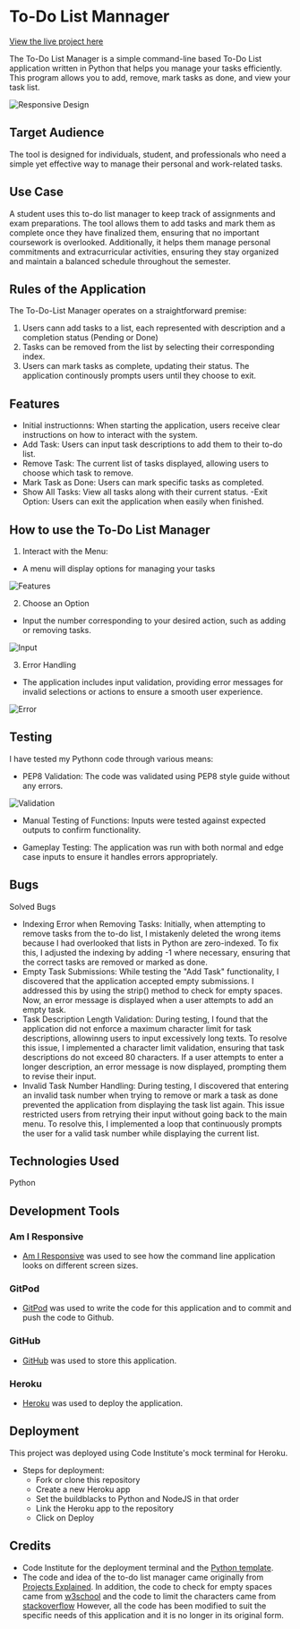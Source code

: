 # To-Do List Mannager
[View the live project here](https://to-do-list-manager-8ccfde7e2228.herokuapp.com/)

The To-Do List Manager is a simple command-line based To-Do List application written in Python that helps you manage your tasks efficiently. This program allows you to add, remove, mark tasks as done, and view your task list.

![Responsive Design](images/responsive-design.png)

## Target Audience

The tool is designed for individuals, student, and professionals who need a simple yet effective way to manage their personal and work-related tasks. 

## Use Case
A student uses this to-do list manager to keep track of assignments and exam preparations. The tool allows them to add tasks and mark them as complete once they have finalized them, ensuring that no important coursework is overlooked. Additionally, it helps them manage personal commitments and extracurricular activities, ensuring they stay organized and maintain a balanced schedule throughout the semester.

## Rules of the Application

The To-Do-List Manager operates on a straightforward premise:
1. Users cann add tasks to a list, each represented with description and a completion status (Pending or Done)
2. Tasks can be removed from the list by selecting their corresponding index. 
3. Users can mark tasks as complete, updating their status. 
The application continously prompts users until they choose to exit. 

## Features
- Initial instructionns: When starting the application, users receive clear instructions on how to interact with the system.
- Add Task: Users can input task descriptions to add them to their to-do list.
- Remove Task: The current list of tasks displayed, allowing users to choose which task to remove. 
- Mark Task as Done: Users can mark specific tasks as completed. 
- Show All Tasks: View all tasks along with their current status. 
-Exit Option: Users can exit the application when easily when finished. 

## How to use the To-Do List Manager

1. Interact with the Menu:
- A menu will display options for managing your tasks

![Features](images/features.png)

2. Choose an Option
- Input the number corresponding to your desired action, such as adding or removing tasks. 

![Input](images/add-task.png)

3. Error Handling
- The application includes input validation, providing error messages for invalid selections or actions to ensure a smooth user experience.

![Error](images/error.png)

## Testing

I have tested my Pythonn code through various means:

- PEP8 Validation: The code was validated using PEP8 style guide without any errors. 

![Validation](images/validation.png)

- Manual Testing of Functions: Inputs were tested against expected outputs to confirm functionality. 

- Gameplay Testing: The application was run with both normal and edge case inputs to ensure it handles errors appropriately.

## Bugs
Solved Bugs

- Indexing Error when Removing Tasks: Initially, when attempting to remove tasks from the to-do list, I mistakenly deleted the wrong items because I had overlooked that lists in Python are zero-indexed. To fix this, I adjusted the indexing by adding -1 where necessary, ensuring that the correct tasks are removed or marked as done.
- Empty Task Submissions: While testing the "Add Task" functionality, I discovered that the application accepted empty submissions. I addressed this by using the strip() method to check for empty spaces. Now, an error message is displayed when a user attempts to add an empty task.
- Task Description Length Validation: During testing, I found that the application did not enforce a maximum character limit for task descriptions, allowinng users to input excessively long texts. To resolve this issue, I implemented a character limit validation, ensuring that task descriptions do not exceed 80 characters. If a user attempts to enter a longer description, an error message is now displayed, prompting them to revise their input. 
- Invalid Task Number Handling: During testing, I discovered that entering an invalid task number when trying to remove or mark a task as done prevented the application from displaying the task list again. This issue restricted users from retrying their input without going back to the main menu. To resolve this, I implemented a loop that continuously prompts the user for a valid task number while displaying the current list. 

## Technologies Used
Python

## Development Tools
### Am I Responsive
- [Am I Responsive](https://ui.dev/amiresponsive) was used to see how the command line application looks on different screen sizes.
### GitPod
- [GitPod](https://www.gitpod.io/) was used to write the code for this application and to commit and push the code to Github.
### GitHub
- [GitHub](https://github.com/) was used to store this application.
### Heroku
- [Heroku](https://www.heroku.com) was used to deploy the application. 

## Deployment
This project was deployed using Code Institute's mock terminal for Heroku.

- Steps for deployment:
    - Fork or clone this repository 
    - Create a new Heroku app
    - Set the buildblacks to Python and NodeJS in that order
    - Link the Heroku app to the repository
    - Click on Deploy

## Credits
- Code Institute for the deployment terminal and the [Python template](https://github.com/Code-Institute-Org/p3-template).
- The code and idea of the to-do list manager came originally from [Projects Explained](https://www.youtube.com/watch?v=bfHAeWZ7oAY). In addition, the code to check for empty spaces came from [w3school](https://www.w3schools.com/python/ref_string_strip.asp) and the code to limit the characters came from [stackoverflow](https://stackoverflow.com/questions/28465779/how-do-i-limit-the-amount-of-letters-in-a-string)  However, all the code has been modified to suit the specific needs of this application and it is no longer in its original form.
